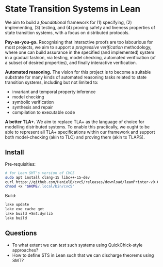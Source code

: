 # State Transition Systems in Lean

We aim to build a _foundational_ framework for (1) specifying, (2) implementing,
(3) testing, and (4) proving safety and liveness properties of state transition
systems, with a focus on distributed protocols.

**Pay-as-you-go.** Recognising that interactive proofs are too labourious for
most projects, we aim to support a _progressive verification_ methodology, where
one can build assurance in the specified (and implemented) system in a gradual
fashion, via testing, model checking, automated verification (of a subset of
desired properties), and finally interactive verification.

**Automated reasoning.** The vision for this project is to become a suitable
substrate for many kinds of automated reasoning tasks related to state
transition systems, including but not limited to:

- invariant and temporal property inference
- model checking
- symbolic verification
- synthesis and repair
- compilation to executable code

**A better TLA+.** We aim to replace TLA+ as the language of choice for
modelling distributed systems. To enable this practically, we ought to be able
to represent all TLA+ specifications within our framework and support both
model-checking (akin to TLC) and proving them (akin to TLAPS).

## Install

Pre-requisities:

```bash
# for Lean SMT's version of CVC5
sudo apt install clang-15 libc++-15-dev
curl https://github.com/HanielB/cvc5/releases/download/leanPrinter-v0.0.4/cvc5-Linux-2023-03-10-f9e30de2dd -L > "$HOME/.local/bin/cvc5"
chmod +x "$HOME/.local/bin/cvc5"
```

Build:

```bash
lake update
lake exe cache get
lake build +Smt:dynlib
lake build
```

## Questions

- To what extent we can _test_ such systems using QuickChick-style approaches?
- How to define STS in Lean such that we can discharge theorems using SMT?